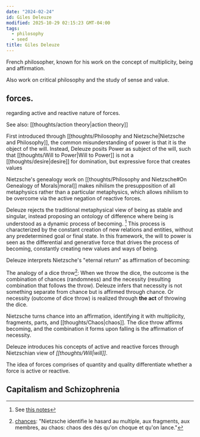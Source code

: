 ```yaml
---
date: "2024-02-24"
id: Giles Deleuze
modified: 2025-10-29 02:15:23 GMT-04:00
tags:
  - philosophy
  - seed
title: Giles Deleuze
---
```


French philosopher, known for his work on the concept of multiplicity, being and affirmation.

Also work on critical philosophy and the study of sense and value.

## forces.

regarding active and reactive nature of forces.

See also: [[thoughts/action theory|action theory]]

First introduced through [[thoughts/Philosophy and Nietzsche|Nietzsche and Philosophy]], the common misunderstanding of power is that it is the object of the will. Instead, Deleuze posits Power as subject of the will, such that [[thoughts/Will to Power|Will to Power]] is not a [[thoughts/desire|desire]] for domination, but expressive force that creates values

Nietzsche's genealogy work on [[thoughts/Philosophy and Nietzsche#On Genealogy of Morals|moral]] makes nihilism the presupposition of all metaphysics rather than a particular metaphysics, which allows nihilism to be overcome via the active negation of reactive forces.

Deleuze rejects the traditional metaphysical view of being as stable and singular, instead proposing an ontology of difference where being is understood as a dynamic process of becoming. [^1] This process is characterized by the constant creation of new relations and entities, without any predetermined goal or final state. In this framework, the will to power is seen as the differential and generative force that drives the process of becoming, constantly creating new values and ways of being.

Deleuze interprets Nietzsche's "eternal return" as affirmation of becoming:

The analogy of a dice throw[^2]: When we throw the dice, the outcome is the combination of chances (randomness) and the necessity (resulting combination that follows the throw). Deleuze infers that necessity is not something separate from chance but is affirmed through chance. Or necessity (outcome of dice throw) is realized through **the act** of throwing the dice.

Nietzsche turns chance into an affirmation, identifying it with multiplicity, fragments, parts, and [[thoughts/Chaos|chaos]]. The dice throw affirms becoming, and the combination it forms upon falling is the affirmation of necessity.

Deleuze introduces his concepts of active and reactive forces through Nietzschian view of _[[thoughts/Will|will]]_.

The idea of forces comprises of quantity and quality differentiate whether a force is active or reactive.

## Capitalism and Schizophrenia

[^1]: See [this notes](https://faculty.fordham.edu/tampio/Tampio%20-%20Multiplicity.pdf)

[^2]: [chances](https://piratesandrevolutionaries.blogspot.com/2009/05/dicethrow-11-in-deleuze-nietzsche.html?m=1): "Nietzsche identifie le hasard au multiple, aux fragments, aux membres, au chaos: chaos des dés qu'on choque et qu'on lance."
